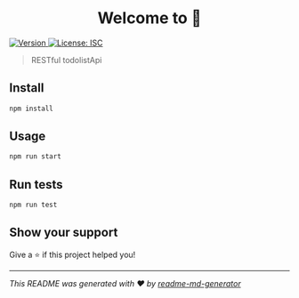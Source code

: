 <h1 align="center">Welcome to  👋</h1>
<p>
  <a href="https://www.npmjs.com/package/" target="_blank">
    <img alt="Version" src="https://img.shields.io/npm/v/.svg">
  </a>
  <a href="#" target="_blank">
    <img alt="License: ISC" src="https://img.shields.io/badge/License-ISC-yellow.svg" />
  </a>
</p>

> RESTful todolistApi

## Install

```sh
npm install
```

## Usage

```sh
npm run start
```

## Run tests

```sh
npm run test
```

## Show your support

Give a ⭐️ if this project helped you!

***
_This README was generated with ❤️ by [readme-md-generator](https://github.com/kefranabg/readme-md-generator)_